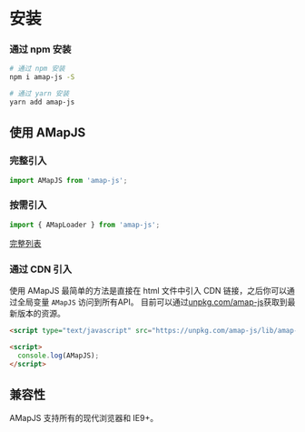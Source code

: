 # 安装

### 通过 npm 安装

```bash
# 通过 npm 安装
npm i amap-js -S

# 通过 yarn 安装
yarn add amap-js
```

## 使用 AMapJS

### 完整引入

```javascript
import AMapJS from 'amap-js';
```

### 按需引入

```javascript
import { AMapLoader } from 'amap-js';
```

[完整列表](https://github.com/iDerekLi/amap-js/blob/master/src/index.js)

### 通过 CDN 引入

使用 AMapJS 最简单的方法是直接在 html 文件中引入 CDN 链接，之后你可以通过全局变量 `AMapJS` 访问到所有API。
目前可以通过[unpkg.com/amap-js](https://unpkg.com/amap-js/lib/amap-js.js)获取到最新版本的资源。

```html
<script type="text/javascript" src="https://unpkg.com/amap-js/lib/amap-js.min.js"></script>

<script>
  console.log(AMapJS);
</script>
```

## 兼容性

AMapJS 支持所有的现代浏览器和 IE9+。
